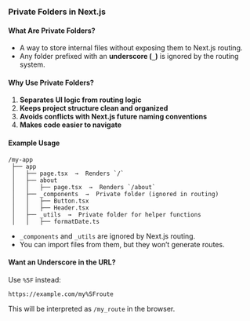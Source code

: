 ### **Private Folders in Next.js**  

#### **What Are Private Folders?**  
- A way to store internal files without exposing them to Next.js routing.  
- Any folder prefixed with an **underscore (`_`)** is ignored by the routing system.  

#### **Why Use Private Folders?**  
1. **Separates UI logic from routing logic**  
2. **Keeps project structure clean and organized**  
3. **Avoids conflicts with Next.js future naming conventions**  
4. **Makes code easier to navigate**  

#### **Example Usage**  
```plaintext
/my-app
 ├── app
 │   ├── page.tsx  →  Renders `/`
 │   ├── about
 │   │   ├── page.tsx  →  Renders `/about`
 │   ├── _components  →  Private folder (ignored in routing)
 │   │   ├── Button.tsx
 │   │   ├── Header.tsx
 │   ├── _utils  →  Private folder for helper functions
 │   │   ├── formatDate.ts
```
- `_components` and `_utils` are ignored by Next.js routing.  
- You can import files from them, but they won’t generate routes.  

#### **Want an Underscore in the URL?**  
Use `%5F` instead:  
```
https://example.com/my%5Froute
```
This will be interpreted as `/my_route` in the browser.
